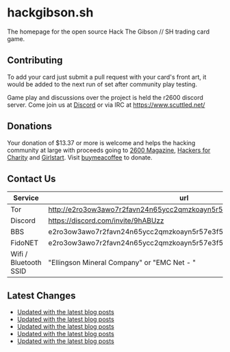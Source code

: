 # hackgibson.sh
The homepage for the open source Hack The Gibson // SH trading card game.


## Contributing

To add your card just submit a pull request with your card's front art, it would be added to the next run of set after community play testing.

Game play and discussions over the project is held the r2600 discord server. Come join us at [Discord](https://discord.com/invite/9hABUzz) or via IRC at https://www.scuttled.net/


## Donations

Your donation of $13.37 or more is welcome and helps the hacking community at large with proceeds going to [2600 Magazine](https://2600.com/), [Hackers for Charity](https://hackersforcharity.org) and [Girlstart](https://girlstart.org).  Visit [buymeacoffee](https://www.buymeacoffee.com/hackgibson.sh) to donate.


## Contact Us

Service | url
-|-
Tor | http://e2ro3ow3awo7r2favn24n65ycc2qmzkoayn5r57e3f56nvjwdcgg32ad.onion
Discord | https://discord.com/invite/9hABUzz
BBS | e2ro3ow3awo7r2favn24n65ycc2qmzkoayn5r57e3f56nvjwdcgg32ad.onion:23
FidoNET | e2ro3ow3awo7r2favn24n65ycc2qmzkoayn5r57e3f56nvjwdcgg32ad.onion:24554
Wifi / Bluetooth SSID | "Ellingson Mineral Company" or "EMC Net - <fidonet address>"

## Latest Changes
<!-- BLOG-POST-LIST:START -->
- [Updated with the latest blog posts](https://github.com/DFW2600/hackgibson.sh/commit/c5504b6c398d5a3f3f3b65008f09357cf9bb4cc3)
- [Updated with the latest blog posts](https://github.com/DFW2600/hackgibson.sh/commit/37c29a50594bdee21125cff65902f4025d186719)
- [Updated with the latest blog posts](https://github.com/DFW2600/hackgibson.sh/commit/db4cb5903dd25d46f2595abf12ecea6b34942952)
- [Updated with the latest blog posts](https://github.com/DFW2600/hackgibson.sh/commit/04e093c442eb8f4dca7e0c5efa7d2c922614be72)
- [Updated with the latest blog posts](https://github.com/DFW2600/hackgibson.sh/commit/e3f3bde944d61ec247fbd0c485d5904a93a8b943)
<!-- BLOG-POST-LIST:END -->
